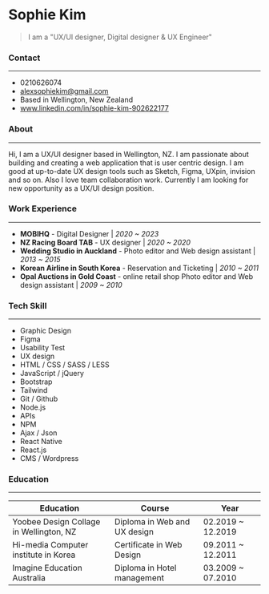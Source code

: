 # Sophie Kim
> I am a "UX/UI designer, Digital designer & UX Engineer"

### Contact
---
  - 0210626074
  - alexsophiekim@gmail.com
  - Based in Wellington, New Zealand
  - www.linkedin.com/in/sophie-kim-902622177

### About
---
Hi, I am a UX/UI designer based in Wellington, NZ. I am passionate about building and creating a web application that is user centric design. I am good at up-to-date UX design tools such as Sketch, Figma, UXpin, invision and so on. Also I love team collaboration work. Currently I am looking for new opportunity as a UX/UI design position.

### Work Experience
---
- **MOBIHQ** - Digital Designer  | *2020 ~ 2023*
- **NZ Racing Board TAB** - UX designer  | *2020 ~ 2020*
- **Wedding Studio in Auckland** - Photo editor and Web design assistant  | *2013 ~ 2015*
- **Korean Airline in South Korea** - Reservation and Ticketing  | *2010 ~ 2011*
- **Opal Auctions in Gold Coast** - online retail shop Photo editor and Web design assistant  | *2009 ~ 2010*

### Tech Skill
---
* Graphic Design
* Figma
* Usability Test
* UX design
* HTML / CSS / SASS / LESS
* JavaScript / jQuery
* Bootstrap
* Tailwind
* Git / Github
* Node.js
* APIs
* NPM
* Ajax / Json
* React Native
* React.js
* CMS / Wordpress

### Education
---
| Education  | Course | Year |
| ------ | ------ | ------ |
| Yoobee Design Collage in Wellington, NZ | Diploma in Web and UX design | 02.2019 ~ 12.2019 |
| Hi-media Computer institute in Korea| Certificate in Web Design | 09.2011 ~ 12.2011 |
| Imagine Education Australia | Diploma in Hotel management | 03.2009 ~ 07.2010 |